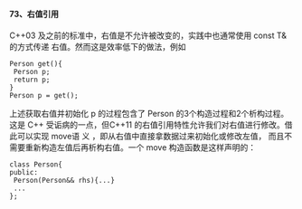#### 73、右值引用

C++03 及之前的标准中，右值是不允许被改变的，实践中也通常使⽤  const  T& 的⽅式传递 右值。然⽽这是效率低下的做法，例如

```
Person get(){
 Person p;
 return p;
}
Person p = get();

```

上述获取右值并初始化 p 的过程包含了 Person 的3个构造过程和2个析构过程。   这是 C++  受诟病的⼀点，但C++11 的右值引⽤特性允许我们对右值进⾏修改。借此可以实现 move语 义 ，即从右值中直接拿数据过来初始化或修改左值， 而且不需要重新构造左值后再析构右值。⼀个  move 构造函数是这样声明的：

```
class Person{
public:
 Person(Person&& rhs){...}
 ...
};
```

